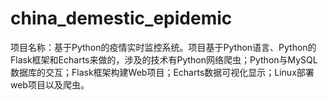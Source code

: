# china_demestic_epidemic
项目名称：基于Python的疫情实时监控系统。项目基于Python语言、Python的Flask框架和Echarts来做的，涉及的技术有Python网络爬虫；Python与MySQL数据库的交互；Flask框架构建Web项目；Echarts数据可视化显示；Linux部署web项目以及爬虫。
